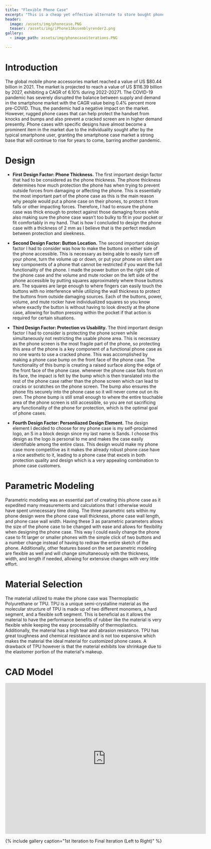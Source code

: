 ```yaml
---
title: "Flexible Phone Case"
excerpt: "This is a cheap yet effective alternate to store bought phone cases"
header:
  image: /assets/img/phonecase.PNG
  teaser: /assets/img/iPhone13Assemblyrender2.png
gallery:
  - image_path: assets/img/phonecaseiterations.PNG
   
---
```



# Introduction
The global mobile phone accessories market reached a value of US $80.44 billion in 2021. The market is projected to reach a value of US $116.39 billion by 2027, exhibiting a CAGR of 6.10% during 2022-20271. The COVID-19 pandemic has severely disrupted the balance between supply and demand in the smartphone market with the CAGR value being 0.4% percent more pre-COVID. Thus, the pandemic had a negative impact on the market. However, rugged phone cases that can help protect the handset from knocks and bumps and also prevent a cracked screen are in higher demand presently. Phone cases with specific designs have almost become a prominent item in the market due to the individuality sought after by the typical smartphone user, granting the smartphone case market a strong base that will continue to rise for years to come, barring another pandemic. 


# Design
* **First Design Factor: Phone Thickness.** The first important design factor that had to be considered as the phone thickness. The phone thickness determines how much protection the phone has when trying to prevent outside forces from damaging or affecting the phone. This is essentially the most important part of the phone case as this is the main reason why people would put a phone case on their phones, to protect it from falls or other impacting forces. Therefore, I had to ensure the phone case was thick enough to protect against those damaging forces while also making sure the phone case wasn’t too bulky to fit in your pocket or fit comfortably in my hand. That is how I concluded to design the phone case with a thickness of 2 mm as I believe that is the perfect medium between protection and sleekness.

* **Second Design Factor: Button Location.**  The second important design factor I had to consider was how to make the buttons on either side of the phone accessible. This is necessary as being able to easily turn off your phone, turn the volume up or down, or put your phone on silent are key components of a phone that cannot be restricted if you want the full functionality of the phone. I made the power button on the right side of the phone case and the volume and mute rocker on the left side of the phone accessible by putting squares approximately where those buttons are. The squares are large enough to where fingers can easily touch the buttons with no interference while utilizing the wall thickness to protect the buttons from outside damaging sources. Each of the buttons, power, volume, and mute rocker have individualized squares so you know where exactly the button is without having to look directly at the phone case, allowing for button pressing within the pocket if that action is required for certain situations.  

* **Third Design Factor: Protection vs Usability.** The third important design factor I had to consider is protecting the phone screen while simultaneously not restricting the usable phone area. This is necessary as the phone screen is the most fragile part of the phone, so protecting this area of the phone is a key component of a functional phone case as no one wants to use a cracked phone. This was accomplished by making a phone case bump on the front face of the phone case. The functionality of this bump is creating a raised surface along the edge of the front face of the phone case. whenever the phone case falls front on its face, the impact is felt by the bump which is then translated into the rest of the phone case rather than the phone screen which can lead to cracks or scratches on the phone screen. The bump also ensures the phone fits securely into the phone case so it will never come out on its own. The phone bump is still small enough to where the entire touchable area of the phone screen is still accessible, so you are not sacrificing any functionality of the phone for protection, which is the optimal goal of phone cases.

* **Fourth Design Factor: Personliazed Design Element.** The design element I decided to choose for my phone case is my self-proclaimed logo, an S in a block design since my last name is Sands. I choose this design as the logo is personal to me and makes the case easily identifiable among the entire class. This design would make my phone case more competitive as it makes the already robust phone case have a nice aesthetic to it, leading to a phone case that excels in both protection quality and design which is a very appealing combination to phone case customers. 


# Parametric Modeling
Parametric modeling was an essential part of creating this phone case as it expedited many measurements and calculations that I otherwise would have spent unnecessary time doing. The three parametric sets within my phone design were the phone case wall thickness, phone case wall length, and phone case wall width. Having these 3 as parametric parameters allows the size of the phone case to be changed with ease and allows for flexibility when designing the phone case. This way I could easily change the phone case to fit larger or smaller phones with the simple click of two buttons and a number change instead of having to redraw the entire sketch of the phone. Additionally, other features based on the set parametric modeling are flexible as well and will change simultaneously with the thickness, width, and length if needed, allowing for extensive changes with very little effort.

# Material Selection
The material utilized to make the phone case was Thermoplastic Polyurethane or TPU. TPU is a unique semi-crystalline material as the molecular structure of TPU is made up of two different monomers, a hard segment, and a flexible soft segment. This is beneficial as it allows the material to have the performance benefits of rubber like the material is very flexible while keeping the easy processability of thermoplastics. Additionally, the material has a high tear and abrasion resistance. TPU has great toughness and chemical resistance and is not too expensive which makes the material the ideal material for customized phone cases. A drawback of TPU however is that the material exhibits low shrinkage due to the elastomer portion of the material's makeup.


# CAD Model
<iframe src="https://vanderbilt643.autodesk360.com/shares/public/SH35dfcQT936092f0e43afae0de9074acda4?mode=embed" width="640" height="480" allowfullscreen="true" webkitallowfullscreen="true" mozallowfullscreen="true"  frameborder="0"></iframe>


{% include gallery caption="1st Iteration to Final Iteration (Left to Right)" %}
